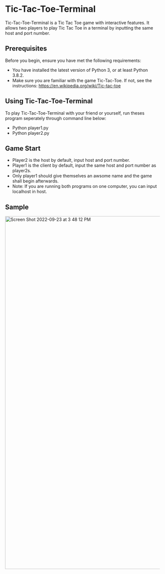 # Tic-Tac-Toe-Terminal
Tic-Tac-Toe-Terminal is a Tic Tac Toe game with interactive features. It allows two players to play Tic Tac Toe in a terminal by inputting the same host and port number.
## Prerequisites
Before you begin, ensure you have met the following requirements:
* You have installed the latest version of Python 3, or at least Python 3.8.2.
* Make sure you are familiar with the game Tic-Tac-Toe. If not, see the instructions: https://en.wikipedia.org/wiki/Tic-tac-toe
## Using Tic-Tac-Toe-Terminal
To play Tic-Tac-Toe-Terminal with your friend or yourself, run theses program seperately through command line below:
* Python player1.py
* Python player2.py
## Game Start
* Player2 is the host by default, input host and port number.
* Player1 is the client by default, input the same host and port number as player2s.
* Only player1 should give themselves an awsome name and the game shall begin afterwards.
* Note: If you are running both programs on one computer, you can input localhost in host.
## Sample
<img width="1148" alt="Screen Shot 2022-09-23 at 3 48 12 PM" src="https://user-images.githubusercontent.com/104955830/192066407-25e3ce31-ffe9-4da8-9cf7-aeb33ce880d4.png">


